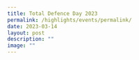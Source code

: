 ```yaml
---
title: Total Defence Day 2023
permalink: /highlights/events/permalink/
date: 2023-03-14
layout: post
description: ""
image: ""
---
```

